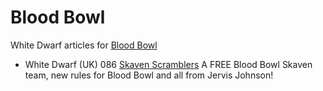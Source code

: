 # Blood Bowl
White Dwarf articles for [Blood Bowl](https://en.wikipedia.org/wiki/Blood_Bowl)
* White Dwarf (UK) 086 [Skaven Scramblers](/wd-uk/wd-uk-086-1987-02.md) A FREE Blood Bowl Skaven team, new rules for Blood Bowl and all from Jervis Johnson!